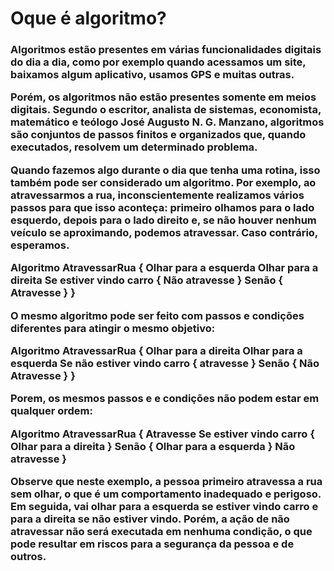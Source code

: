 <h1>Oque é algoritmo?</h1>
    <h3> Algoritmos estão presentes em várias funcionalidades digitais do dia a dia, como por exemplo quando acessamos um site, baixamos algum aplicativo, usamos GPS e muitas outras.

Porém, os algoritmos não estão presentes somente em meios digitais. Segundo o escritor, analista de sistemas, economista, matemático e teólogo José Augusto N. G. Manzano, algoritmos são conjuntos de passos finitos e organizados que, quando executados, resolvem um determinado problema.

Quando fazemos algo durante o dia que tenha uma rotina, isso também pode ser considerado um algoritmo. Por exemplo, ao atravessarmos a rua, inconscientemente realizamos vários passos para que isso aconteça: primeiro olhamos para o lado esquerdo, depois para o lado direito e, se não houver nenhum veículo se aproximando, podemos atravessar. Caso contrário, esperamos.

Algoritmo AtravessarRua {
    Olhar para a esquerda
    Olhar para a direita
    Se estiver vindo carro {
        Não atravesse
    } Senão {
        Atravesse
    }
}

O mesmo algoritmo pode ser feito com passos e condições diferentes para atingir o mesmo objetivo:

Algoritmo AtravessarRua {
    Olhar para a direita
    Olhar para a esquerda
    Se não estiver vindo carro {
        atravesse
    } Senão {
       Não Atravesse
    }
}

Porem, os mesmos passos e e condições não podem estar em qualquer ordem:

Algoritmo AtravessarRua {
    Atravesse
    Se estiver vindo carro {
        Olhar para a direita
    } Senão {
        Olhar para a esquerda
    }
    Não atravesse
}

Observe que neste exemplo, a pessoa primeiro atravessa a rua sem olhar, o que é um comportamento inadequado e perigoso. Em seguida, vai olhar para a esquerda se estiver vindo carro e para a direita se não estiver vindo. Porém, a ação de não atravessar não será executada em nenhuma condição, o que pode resultar em riscos para a segurança da pessoa e de outros.
</h3>